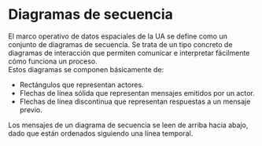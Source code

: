 # Diagramas de secuencia

El marco operativo de datos espaciales de la UA se define como un conjunto de diagramas de secuencia. Se trata de un tipo concreto de diagramas de interacción que permiten comunicar e interpretar fácilmente cómo funciona un proceso.  
Estos diagramas se componen básicamente de:  
- Rectángulos que representan actores.
- Flechas de línea sólida que representan mensajes emitidos por un actor.
- Flechas de línea discontinua que representan respuestas a un mensaje previo.  

Los mensajes de un diagrama de secuencia se leen de arriba hacia abajo, dado que están ordenados siguiendo una línea temporal.
